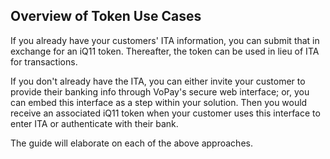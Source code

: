 ## Overview of Token Use Cases

If you already have your customers' ITA information, you can submit that in exchange for an iQ11 token. Thereafter, the token can be used in lieu of ITA for transactions.

If you don't already have the ITA, you can either invite your customer to provide their banking info through VoPay's secure web interface; or, you can embed this interface as a step within your solution. Then you would receive an associated iQ11 token when your customer uses this interface to enter ITA or authenticate with their bank.

The guide will elaborate on each of the above approaches.

<!--   - intelligent-eft-iq11.md -->

<!--   - what-is-iq11.md -->

<!--   - generating-a-manual-token.md -->
<!--   - connecting-your-bank-account-online.md -->
<!--   - paylink.md -->
<!--   - requesting-banking-info-via-paylink.md -->
